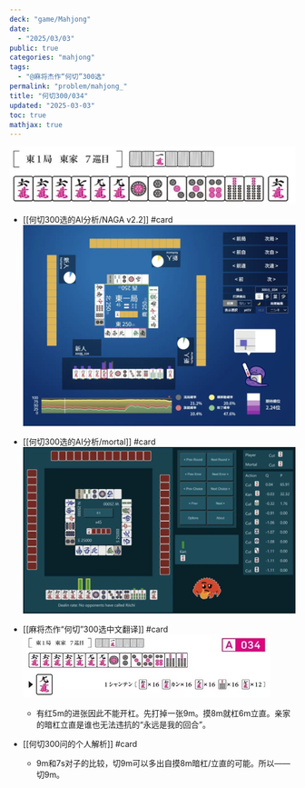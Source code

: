 ```yaml
---
deck: "game/Mahjong"
date:
  - "2025/03/03"
public: true
categories: "mahjong"
tags:
  - "@麻将杰作“何切”300选"
permalink: "problem/mahjong_"
title: "何切300/034"
updated: "2025-03-03"
toc: true
mathjax: true
---
```


![image.png](/assets/image_1741015799809_0.png)

  + [[何切300选的AI分析/NAGA v2.2]] #card
![image.png](/assets/image_1741015804341_0.png)

  + [[何切300选的AI分析/mortal]] #card
![image.png](/assets/image_1741015811019_0.png)

  + [[麻将杰作“何切”300选中文翻译]] #card
![image.png](/assets/image_1741015841254_0.png)

    + 有红5m的进张因此不能开杠。先打掉一张9m。摸8m就杠6m立直。亲家的暗杠立直是谁也无法违抗的“永远是我的回合”。

  + [[何切300问的个人解析]] #card
    + 9m和7s对子的比较，切9m可以多出自摸8m暗杠/立直的可能。所以——
切9m。

